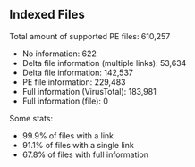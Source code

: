 ## Indexed Files

<!--FileStats-->
Total amount of supported PE files: 610,257

* No information: 622
* Delta file information (multiple links): 53,634
* Delta file information: 142,537
* PE file information: 229,483
* Full information (VirusTotal): 183,981
* Full information (file): 0

Some stats:

* 99.9% of files with a link
* 91.1% of files with a single link
* 67.8% of files with full information
<!--/FileStats-->
